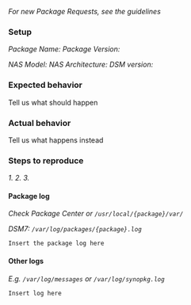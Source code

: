 _For new Package Requests, see the guidelines_  

### Setup
_Package Name:_ 
_Package Version:_ 

_NAS Model:_ 
_NAS Architecture:_ 
_DSM version:_ 

### Expected behavior
Tell us what should happen

### Actual behavior
Tell us what happens instead

### Steps to reproduce
_1._ 
_2._ 
_3._ 

#### Package log
_Check Package Center or `/usr/local/{package}/var/`_

_DSM7: `/var/log/packages/{package}.log`_
```
Insert the package log here
```
#### Other logs
_E.g. `/var/log/messages` or `/var/log/synopkg.log`_
```
Insert log here
```
